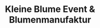 ---
title: "Kleine Blume Event & Blumenmanufaktur"
url: /regglisweiler/kleine-blume-event-und-blumenmanufaktur/
shop: Blumen
---